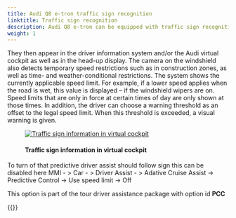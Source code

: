 ```yaml
---
title: Audi Q8 e-tron traffic sign recognition
linktitle: Traffic sign recognition
description: Audi Q8 e-tron can be equipped with traffic sign recognition. Camera-based traffic sign recognition detects traffic signs such as speed limit signs (including digital signs), no passing zones, entry restriction signs and other auxiliary signs, and it shows them to the driver in graphic form.
weight: 1
---
```

<!-- markdownlint-disable MD033 -->

They then appear in the driver information system and/or the Audi virtual cockpit as well as in the head-up display. The camera on the windshield also detects temporary speed restrictions such as in construction zones, as well as time- and weather-conditional restrictions. The system shows the currently applicable speed limit. For example, if a lower speed applies when the road is wet, this value is displayed – if the windshield wipers are on. Speed limits that are only in force at certain times of day are only shown at those times. In addition, the driver can choose a warning threshold as an offset to the legal speed limit. When this threshold is exceeded, a visual warning is given.

<figure>
    <a href="https://media.electrichasgoneaudi.net/multimedia/models/e-tron/technology/drivingassistance/trafficsignrecognition/virtualcockpit.jpg">
        <img src="https://media.electrichasgoneaudi.net/multimedia/models/e-tron/technology/drivingassistance/trafficsignrecognition/virtualcockpits.jpg"
        alt="Traffic sign information in virtual cockpit" title="Traffic sign information in virtual cockpit">
    </a>
    <figcaption><h4>Traffic sign information in virtual cockpit</h4></figcaption>
</figure>

To turn of that predictive driver assist should follow sign this can be disabled here  MMI - > Car - > Driver Assist - > Adative Cruise Assist ->  Predictive Control -> Use speed limit -> Off

This option is part of the tour driver assistance package with option id **PCC**

{{<children description="true" />}}
